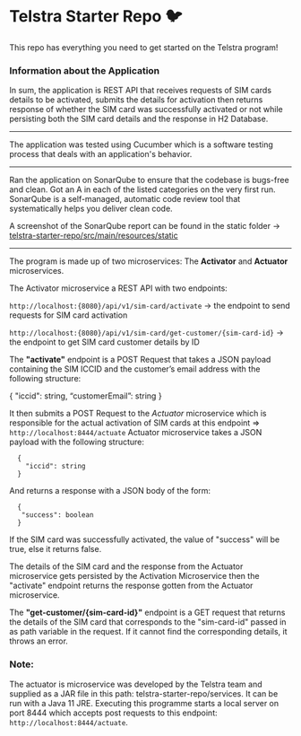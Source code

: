 # Telstra Starter Repo :bird:

This repo has everything you need to get started on the Telstra program!

### Information about the Application
In sum, the application is REST API that receives requests of SIM cards details to be activated,
submits the details for activation then returns response of whether the SIM card was successfully activated or not
while persisting both the SIM card details and the response in H2 Database.

____
The application was tested using Cucumber which is a software testing process that deals with an application's behavior.
____

Ran the application on SonarQube to ensure that the codebase is bugs-free and clean. Got an A in each of the listed categories on the very first run.
SonarQube is a self-managed, automatic code review tool that systematically helps you deliver clean code.

A screenshot of the SonarQube report can be found in the static folder -> [telstra-starter-repo/src/main/resources/static](https://github.com/Amy-Oji/telstra-starter-repo/blob/main/src/main/resources/static/sonarqube_report.png)

___
The program is made up of two microservices: The __Activator__ and __Actuator__ microservices.

The Activator microservice a REST API with two endpoints:

`http://localhost:{8080}/api/v1/sim-card/activate` -> the endpoint to send requests for SIM card activation

`http://localhost:{8080}/api/v1/sim-card/get-customer/{sim-card-id}` -> the endpoint to get SIM card customer details by ID


The __"activate"__ endpoint is a POST Request that takes a JSON payload containing the SIM ICCID and the customer’s email address with the following structure:

{
"iccid": string,
“customerEmail”: string
}

It then submits a POST Request to the *Actuator* microservice which is responsible for the actual activation of SIM cards at this endpoint =>   `http://localhost:8444/actuate`
Actuator microservice takes a JSON payload with the following structure:
```
  {
    "iccid": string
  }
```
And returns a response with a JSON body of the form:
```
  {
   "success": boolean
  }
```
If the SIM card was successfully activated, the value of "success" will be true, else it returns false.

The details of the SIM card and the response from the Actuator microservice gets persisted by the Activation Microservice
then the "activate" endpoint returns the response gotten from the Actuator microservice.


The __"get-customer/{sim-card-id}"__ endpoint is a GET request that returns the details of the SIM card that corresponds to
the "sim-card-id" passed in as path variable in the request. If it cannot find the corresponding details, it throws an error.


### Note:

The actuator is microservice was developed by the Telstra team and supplied as a JAR file in this path: telstra-starter-repo/services.
It can be run with a Java 11 JRE. Executing this programme starts a local server on port 8444 which accepts post requests to this endpoint: `http://localhost:8444/actuate`.

